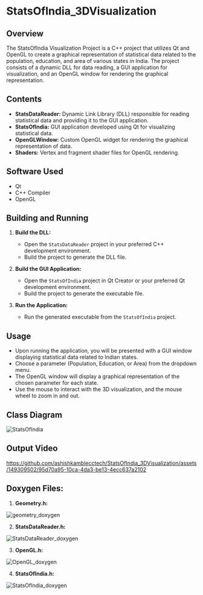 # StatsOfIndia_3DVisualization

## Overview

The StatsOfIndia Visualization Project is a C++ project that utilizes Qt and OpenGL to create a graphical representation of statistical data related to the population, education, and area of various states in India. The project consists of a dynamic DLL for data reading, a GUI application for visualization, and an OpenGL window for rendering the graphical representation.

## Contents

- **StatsDataReader:** Dynamic Link Library (DLL) responsible for reading statistical data and providing it to the GUI application.
- **StatsOfIndia:** GUI application developed using Qt for visualizing statistical data.
- **OpenGLWindow:** Custom OpenGL widget for rendering the graphical representation of data.
- **Shaders:** Vertex and fragment shader files for OpenGL rendering.

## Software Used

- Qt
- C++ Compiler
- OpenGL

## Building and Running

1. **Build the DLL:**
   - Open the `StatsDataReader` project in your preferred C++ development environment.
   - Build the project to generate the DLL file.

2. **Build the GUI Application:**
   - Open the `StatsOfIndia` project in Qt Creator or your preferred Qt development environment.
   - Build the project to generate the executable file.

3. **Run the Application:**
   - Run the generated executable from the `StatsOfIndia` project.

## Usage

- Upon running the application, you will be presented with a GUI window displaying statistical data related to Indian states.
- Choose a parameter (Population, Education, or Area) from the dropdown menu.
- The OpenGL window will display a graphical representation of the chosen parameter for each state.
- Use the mouse to interact with the 3D visualization, and the mouse wheel to zoom in and out.

## Class Diagram
![StatsOfIndia](https://github.com/ashishkamblecctech/StatsOfIndia_3DVisualization/assets/149309502/3254e36b-003d-445d-aed4-329362ac960c)

## Output Video
https://github.com/ashishkamblecctech/StatsOfIndia_3DVisualization/assets/149309502/95d70a95-10ca-4da3-be13-4ecc637a2102

## Doxygen Files:
1. **Geometry.h:**

![geometry_doxygen](https://github.com/ashishkamblecctech/StatsOfIndia_3DVisualization/assets/149309502/47fd21a5-1373-4e31-b102-00aabad81850)

2. **StatsDataReader.h:**

![StatsDataReader_doxygen](https://github.com/ashishkamblecctech/StatsOfIndia_3DVisualization/assets/149309502/13095d9c-0298-4d31-b648-11c63541911a)

3. **OpenGL.h:**

![OpenGL_doxygen](https://github.com/ashishkamblecctech/StatsOfIndia_3DVisualization/assets/149309502/52d222d6-7130-491a-ab53-07b5eaed2e13)

4. **StatsOfIndia.h:**

![StatsOfIndia_doxygen](https://github.com/ashishkamblecctech/StatsOfIndia_3DVisualization/assets/149309502/59c4f964-f817-40f3-a467-e9d23867254b)

